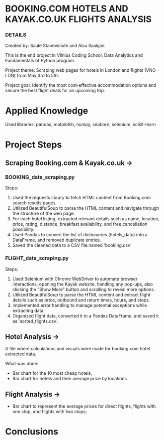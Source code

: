 # BOOKING.COM HOTELS AND KAYAK.CO.UK FLIGHTS ANALYSIS

### DETAILS

Created by: Saule Staneviciute and Alsu Saakjan

This is the end project in Vilnius Coding School, Data Analytics and Fundamentals of Python program.

Project theme: Scraping web pages for hotels in London and flights (VNO - LDN) from May 3rd to 5th.

Project goal: Identify the most cost-effective accommodation options and secure the best flight deals for an upcoming trip.

# Applied Knowledge
Used libraries: pandas, matplotlib, numpy, seaborn, selenium, scikit-learn

# Project Steps

## Scraping Booking.com & Kayak.co.uk → 
### BOOKING_data_scraping.py

Steps:
1. Used the requests library to fetch HTML content from Booking.com search results pages.
2. Utilized BeautifulSoup to parse the HTML content and navigate through the structure of the web page.
3. For each hotel listing, extracted relevant details such as name, location, price, rating, distance, breakfast availability, and free cancellation possibility.
5. Used Pandas to convert the list of dictionaries (hotels_data) into a DataFrame, and removed duplicate entries.
6. Saved the cleaned data to a CSV file named 'booking.csv'


### FLIGHT_data_scraping.py

Steps:
1. Used Selenium with Chrome WebDriver to automate browser interactions, opening the Kayak website, handling any pop-ups, also clicking the "Show More" button and scrolling to reveal more options.
3. Utilized BeautifulSoup to parse the HTML content and extract flight details such as price, outbound and return times, hours, and stops.
4. Implemented error handling to manage potential exceptions while extracting data.
5. Organized flight data, converted it to a Pandas DataFrame, and saved it as 'sorted_flights.csv'.


## Hotel Analysis → 
A file where calculations and visuals were made for booking.com hotel extracted data.

What was done:
* Bar chart for the 10 most cheap hotels;
* Bar chart for hotels and their average price by locations


## Flight Analysis → 
* Bar chart to represent the average prices for direct flights, flights with one stop, and flights with two stops;


# Conclusions
